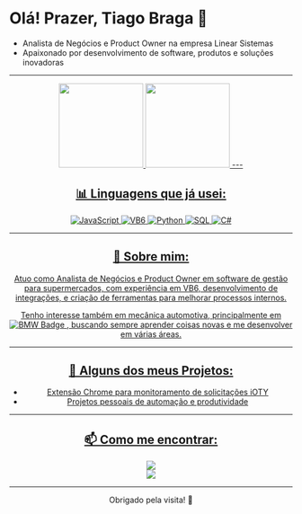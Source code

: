 # Olá! Prazer, Tiago Braga 👋

- Analista de Negócios e Product Owner na empresa Linear Sistemas
- Apaixonado por desenvolvimento de software, produtos e soluções inovadoras

---
 <div align="center">
  <a href="https://github.com/brstiago">
  <img height="150em" src="https://github-readme-stats.vercel.app/api?username=brstiago&show_icons=true&theme=radical&include_all_commits=true&count_private=true"/>
     <img height="150em" src="https://github-readme-stats.vercel.app/api/top-langs/?username=brstiago&layout=compact&langs_count=7&theme=radical"/>
---

## 📊 Linguagens que já usei:

<!-- START LANGUAGE STATS -->
![JavaScript](https://img.shields.io/badge/-JavaScript-F7DF1E?style=flat&logo=javascript&logoColor=black)
![VB6](https://img.shields.io/badge/-VB6-5C2D91?style=flat&logo=visual-basic&logoColor=white)
![Python](https://img.shields.io/badge/-Python-3776AB?style=flat&logo=python&logoColor=white)
![SQL](https://img.shields.io/badge/-SQL-4479A1?style=flat&logo=mysql&logoColor=white)
![C#](https://img.shields.io/badge/-C%23-239120?style=flat&logo=csharp&logoColor=white)
<!-- END LANGUAGE STATS -->

---

## 💼 Sobre mim:

Atuo como Analista de Negócios e Product Owner em software de gestão para supermercados, com experiência em VB6, desenvolvimento de integrações, e criação de ferramentas para melhorar processos internos.

Tenho interesse também em mecânica automotiva, principalmente em <img src="https://aleen42.github.io/badges/src/bmw.svg" alt="BMW Badge"> , buscando sempre aprender coisas novas e me desenvolver em várias áreas.

---

## 🚀 Alguns dos meus Projetos:

- Extensão Chrome para monitoramento de solicitações iOTY
- Projetos pessoais de automação e produtividade

---

## 📫 Como me encontrar:

 <a href = "mailto:tiago.braga.com"><img src="https://img.shields.io/badge/Email-000000?style=for-the-badge&logo=apple&logoColor=white" target="_blank"></a>  	
  <a href="https://www.linkedin.com/in/tiago-braga/" target="_blank"><img src="https://img.shields.io/badge/-LinkedIn-%230077B5?style=for-the-badge&logo=linkedin&logoColor=white" target="_blank"></a>

---

Obrigado pela visita! 🙌

